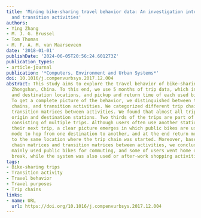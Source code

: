 ```yaml
---
title: 'Mining bike-sharing travel behavior data: An investigation into trip chains
  and transition activities'
authors:
- Ying Zhang
- M. J. G. Brussel
- Tom Thomas
- M. F. A. M. van Maarseveen
date: '2018-01-01'
publishDate: '2024-06-05T20:56:24.601273Z'
publication_types:
- article-journal
publication: '*Computers, Environment and Urban Systems*'
doi: 10.1016/j.compenvurbsys.2017.12.004
abstract: This study aims to explore the travel behavior of bike-sharing users in
  Zhongshan, China. To this end, we use 5 months of trip data, which included origin
  and destination locations, and pickup and return time of each used bike in the system.
  To get a complete picture of the behavior, we distinguished between trips, trip
  chains, and transition activities. We categorized different trip chains and constructed
  transition matrices between activities. We found that almost all trips have different
  origin and destination stations. Two thirds of the trips are part of a trip chain
  consisting of multiple trips. Although users often use another station to start
  their next trip, a clear picture emerges in which public bikes are used as a single
  mode to hop from one destination to another, and at the end return more or less
  to the same location where the trip chain was started. Moreover, based on the trip
  chain matrices and transition matrices between activities, we conclude that users
  mainly used public bikes for commuting, and some of users went home during lunch
  break, while the system was also used or after-work shopping activities.
tags:
- Bike-sharing trips
- Transition activity
- Travel behavior
- Travel purposes
- Trip chains
links:
- name: URL
  url: https://doi.org/10.1016/j.compenvurbsys.2017.12.004
---
```

